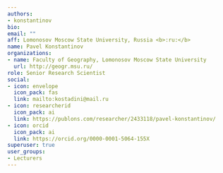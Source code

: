 ```yaml
---
authors:
- konstantinov
bio:
email: ""
aff: Lomonosov Moscow State University, Russia <b>:ru:</b>
name: Pavel Konstantinov
organizations:
- name: Faculty of Geography, Lomonosov Moscow State University
  url: http://geogr.msu.ru/
role: Senior Research Scientist
social:
- icon: envelope
  icon_pack: fas
  link: mailto:kostadini@mail.ru
- icon: researcherid	
  icon_pack: ai
  link: https://publons.com/researcher/2433118/pavel-konstantinov/
- icon: orcid
  icon_pack: ai
  link: https://orcid.org/0000-0001-5064-155X
superuser: true
user_groups:
- Lecturers
---
```



